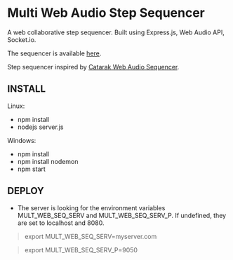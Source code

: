 # Multi Web Audio Step Sequencer
A web collaborative step sequencer.
Built using Express.js, Web Audio API, Socket.io.

The sequencer is available [here](http://the.ndero.ovh:8080/).

Step sequencer inspired by [Catarak Web Audio Sequencer](https://github.com/catarak/web-audio-sequencer).


INSTALL
-------------------

Linux:

* npm install
* nodejs server.js

Windows:

* npm install
* npm install nodemon
* npm start


DEPLOY
-------------------
* The server is looking for the environment variables MULT_WEB_SEQ_SERV and MULT_WEB_SEQ_SERV_P. If undefined,  they are set to localhost and 8080.

> export MULT_WEB_SEQ_SERV=myserver.com

> export MULT_WEB_SEQ_SERV_P=9050
